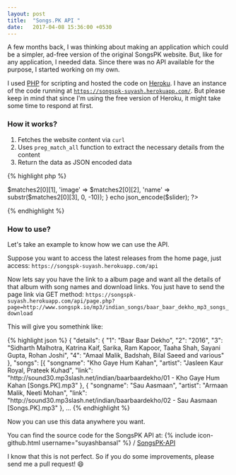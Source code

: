 ```yaml
---
layout: post
title:  "Songs.PK API "
date:   2017-04-08 15:36:00 +0530
---
```

A few months back, I was thinking about making an application which could be a simpler, ad-free version of the original SongsPK website. But, like for any application, I needed data. Since there was no API available for the purpose, I started working on my own.

I used [PHP][php-home] for scripting and hosted the code on [Heroku][heroku]. I have an instance of the code running at [`https://songspk-suyash.herokuapp.com/`][heroku-project]. But please keep in mind that since I'm using the free version of Heroku, it might take some time to respond at first.

### How it works?

1. Fetches the website content via `curl`
2. Uses `preg_match_all` function to extract the necessary details from the content
3. Return the data as JSON encoded data

{% highlight php %}
<?php
$curl = curl_init();
curl_setopt ($curl, CURLOPT_URL, "http://songspk.io/");
curl_setopt($curl, CURLOPT_RETURNTRANSFER, 1);
$html = curl_exec ($curl);
curl_close ($curl);

$slider = array();

preg_match_all("/leftrightslide\[(\d)\]='(.*?)'/", $html, $matches, PREG_SET_ORDER);

foreach ($matches as $key) {
  preg_match_all("/href=\"(.*)\".*src=\"(.*)\".*alt=\"(.*)\"/", $key[2], $matches2, PREG_SET_ORDER);
  unset($matches2[0][0]);
  $slider[$key[1]] = array('link' => $matches2[0][1], 'image' => $matches2[0][2], 'name' => substr($matches2[0][3], 0, -10));
}
echo json_encode($slider);
?>
{% endhighlight %}

### How to use?

Let's take an example to know how we can use the API.

Suppose you want to access the latest releases from the home page, just access: `https://songspk-suyash.herokuapp.com/api`

Now lets say you have the link to a album page and want all the details of that album with song names and download links. You just have to send the page link via GET method: 
`https://songspk-suyash.herokuapp.com/api/page.php?page=http://www.songspk.io/mp3/indian_songs/baar_baar_dekho_mp3_songs_download` 

This will give you somethink like:

{% highlight json %}
{
"details": {
	"1": "Baar Baar Dekho",
	"2": "2016",
	"3": "Sidharth Malhotra, Katrina Kaif, Sarika, Ram Kapoor, Taaha Shah, Sayani Gupta, Rohan Joshi",
	"4": "Amaal Malik, Badshah, Bilal Saeed and various"
},
"songs": [{
	"songname": "Kho Gaye Hum Kahan",
	"artist": "Jasleen Kaur Royal, Prateek Kuhad",
	"link": "http:\/\/sound30.mp3slash.net\/indian\/baarbaardekho\/01 - Kho Gaye Hum Kahan [Songs.PK].mp3"
}, {
	"songname": "Sau Aasmaan",
	"artist": "Armaan Malik, Neeti Mohan",
	"link": "http:\/\/sound30.mp3slash.net\/indian\/baarbaardekho\/02 - Sau Aasmaan [Songs.PK].mp3"
}, ... 
{% endhighlight %}

Now you can use this data anywhere you want. 

You can find the source code for the SongsPK API at:
{% include icon-github.html username="suyashbansal" %} /
[SongsPK-API](https://github.com/suyashbansal/SongsPK-API)

I know that this is not perfect. So if you do some improvements, please send me a pull request! :smile:

[php-home]: http://www.php.net/
[heroku]:   https://www.heroku.com/
[heroku-project]: https://songspk-suyash.herokuapp.com/
